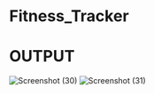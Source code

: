 # Fitness_Tracker
# OUTPUT
![Screenshot (30)](https://github.com/Revanth8092/Fitness_Tracker/assets/143109774/61d356fa-5703-4143-8bbd-a73689fb9b99)
![Screenshot (31)](https://github.com/Revanth8092/Fitness_Tracker/assets/143109774/cd91696a-260c-4f5f-8807-506a64a0975f)

